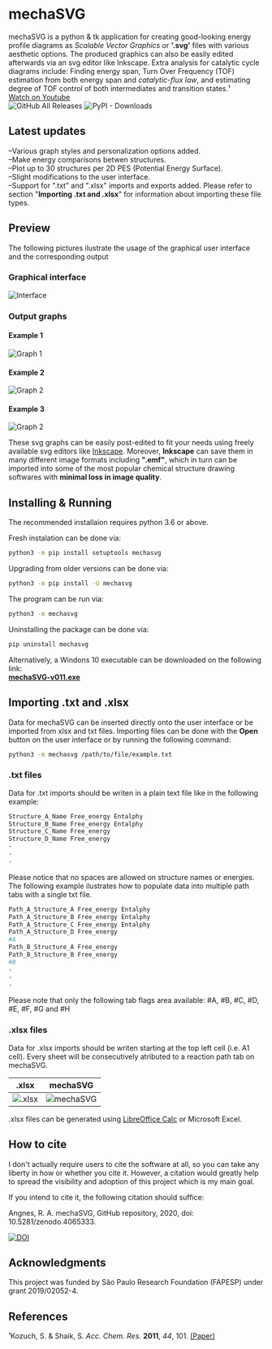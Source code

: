 # mechaSVG

mechaSVG is a python & tk application for creating good-looking energy profile diagrams as *Scalable Vector Graphics* or **'.svg'** files with various aesthetic options. The produced graphics can also be easily edited afterwards via an svg editor like Inkscape. Extra analysis for catalytic cycle diagrams include: Finding energy span, Turn Over Frequency (TOF) estimation from both energy span and *catalytic-flux law*, and estimating degree of TOF control of both intermediates and transition states.¹\
[Watch on Youtube](https://youtu.be/0FfNRQJCJAs)\
![GitHub All Releases](https://img.shields.io/github/downloads/ricalmang/mechasvg/total?color=lgreen&label=GitHub%20downloads) ![PyPI - Downloads](https://img.shields.io/pypi/dw/mechasvg?color=lgreen&label=PyPI%20downloads)

## Latest updates
–Various graph styles and personalization options added.\
–Make energy comparisons betwen structures.\
–Plot up to 30 structures per 2D PES (Potential Energy Surface).\
–Slight modifications to the user interface.\
–Support for ".txt" and ".xlsx" imports and exports added. Please refer to section "**Importing .txt and .xlsx**" for information about importing these file types.

## Preview

The following pictures ilustrate the usage of the graphical user interface and the corresponding output

### Graphical interface

![Interface](mechasvg/supl/image.png)

### Output graphs

#### Example 1

![Graph 1](mechasvg/supl/example_1.svg)

#### Example 2

![Graph 2](mechasvg/supl/example_2.svg)

#### Example 3

![Graph 2](mechasvg/supl/example_3.svg)

These svg graphs can be easily post-edited to fit your needs using freely available svg editors like [Inkscape](https://inkscape.org/).
Moreover, **Inkscape** can save them in many different image formats including **".emf"**, which in turn can be imported into some of the most popular chemical structure drawing softwares with **minimal loss in image quality**. 

## Installing & Running

The recommended installaion requires python 3.6 or above.

Fresh instalation can be done via:
```bash
python3 -m pip install setuptools mechasvg
```
Upgrading from older versions can be done via:
```bash
python3 -m pip install -U mechasvg
```
The program can be run via:
```bash
python3 -m mechasvg
```
Uninstalling the package can be done via:
```bash
pip uninstall mechasvg
```

Alternatively, a Windons 10 executable can be downloaded on the following link:\
[**mechaSVG-v011.exe**](https://github.com/ricalmang/mechaSVG/releases/download/v0.1.1/mechaSVG-v011.exe)

## Importing .txt and .xlsx

Data for mechaSVG can be inserted directly onto the user interface or be imported from xlsx and txt files.
Importing files can be done with the **Open** button on the user interface or by running the following command:
 ```bash
python3 -m mechasvg /path/to/file/example.txt
```
### .txt files

Data for .txt imports should be writen in a plain text file like in the following example:
```bash
Structure_A_Name Free_energy Entalphy
Structure_B_Name Free_energy Entalphy
Structure_C_Name Free_energy 
Structure_D_Name Free_energy 
·
·
·
```
Please notice that no spaces are allowed on structure names or energies.\
The following example ilustrates how to populate data into multiple path tabs with a single txt file.
```bash
Path_A_Structure_A Free_energy Entalphy
Path_A_Structure_B Free_energy Entalphy
Path_A_Structure_C Free_energy Entalphy
Path_A_Structure_D Free_energy
#A
Path_B_Structure_A Free_energy
Path_B_Structure_B Free_energy
#B
·
·
·

```
Please note that only the following tab flags area available:
\#A, #B, #C, #D, #E, #F, #G and #H

### .xlsx files

Data for .xlsx imports should be writen starting at the top left cell (i.e. A1 cell). Every sheet will be consecutively atributed to a reaction path tab on mechaSVG.

 |       .xlsx              |  mechaSVG |
| :-------------------------: | :-------------------------:|
| ![.xlsx](mechasvg/supl/xlsx.gif)  | ![mechaSVG](mechasvg/supl/mechasvg.gif) |

.xlsx files can be generated using [LibreOffice Calc](https://www.libreoffice.org/) or Microsoft Excel.  


## How to cite

I don't actually require users to cite the software at all, so you can take any liberty in how or whether you cite it. However, a citation would greatly help to spread the visibility and adoption of this project which is my main goal.

If you intend to cite it, the following citation should suffice:

Angnes, R. A. mechaSVG, GitHub repository, 2020, doi: 10.5281/zenodo.4065333.

[![DOI](https://zenodo.org/badge/DOI/10.5281/zenodo.4065333.svg)](https://doi.org/10.5281/zenodo.4065333)

## Acknowledgments

This project was funded by São Paulo Research Foundation (FAPESP) under grant 2019/02052-4.

## References

¹Kozuch, S. & Shaik, S. *Acc. Chem. Res.* **2011**, *44*, 101. [(Paper)](https://pubs.acs.org/doi/10.1021/ar1000956)
